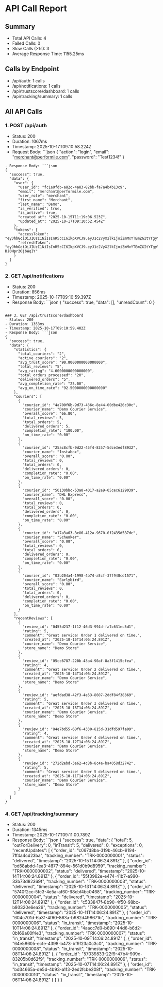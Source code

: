 # API Call Report

## Summary
- Total API Calls: 4
- Failed Calls: 0
- Slow Calls (>1s): 3
- Average Response Time: 1155.25ms

## Calls by Endpoint
- /api/auth: 1 calls
- /api/notifications: 1 calls
- /api/trustscore/dashboard: 1 calls
- /api/tracking/summary: 1 calls

## All API Calls

### 1. POST /api/auth
- Status: 200
- Duration: 1067ms
- Timestamp: 2025-10-17T09:10:58.224Z
- Request Body: ```json
{
  "action": "login",
  "email": "merchant@performile.com",
  "password": "Test1234!"
}
```
- Response Body: ```json
{
  "success": true,
  "data": {
    "user": {
      "user_id": "fc1a0fdb-a82c-4a83-82bb-fa7a4b4b13c9",
      "email": "merchant@performile.com",
      "user_role": "merchant",
      "first_name": "Merchant",
      "last_name": "Demo",
      "is_verified": true,
      "is_active": true,
      "created_at": "2025-10-15T11:19:06.523Z",
      "updated_at": "2025-10-17T09:10:52.454Z"
    },
    "tokens": {
      "accessToken": "eyJhbGciOiJIUzI1NiIsInR5cCI6IkpXVCJ9.eyJ1c2VyX2lkIjoiZmMxYTBmZGItYTgyYy00YTgzLTgyYmItZmE3YTRiNGIxM2M5IiwidXNlcklkIjoiZmMxYTBmZGItYTgyYy00YTgzLTgyYmItZmE3YTRiNGIxM2M5IiwiZW1haWwiOiJtZXJjaGFudEBwZXJmb3JtaWxlLmNvbSIsInVzZXJfcm9sZSI6Im1lcmNoYW50Iiwicm9sZSI6Im1lcmNoYW50IiwiaWF0IjoxNzYwNjkyMjU5LCJleHAiOjE3NjA2OTU4NTl9.WunEUCRBUVZr4Ipdgqy2D3fZmAJmn8Y0GlTfV4OEoB4",
      "refreshToken": "eyJhbGciOiJIUzI1NiIsInR5cCI6IkpXVCJ9.eyJ1c2VyX2lkIjoiZmMxYTBmZGItYTgyYy00YTgzLTgyYmItZmE3YTRiNGIxM2M5IiwidXNlcklkIjoiZmMxYTBmZGItYTgyYy00YTgzLTgyYmItZmE3YTRiNGIxM2M5IiwiaWF0IjoxNzYwNjkyMjU5LCJleHAiOjE3NjEyOTcwNTl9.IqCr0DvdQDmPNwjOd7mNbUyR96s6-Di0Hpr2OjbWqIY"
    }
  }
}
```

### 2. GET /api/notifications
- Status: 200
- Duration: 856ms
- Timestamp: 2025-10-17T09:10:59.397Z
- Response Body: ```json
{
  "success": true,
  "data": [],
  "unreadCount": 0
}
```

### 3. GET /api/trustscore/dashboard
- Status: 200
- Duration: 1353ms
- Timestamp: 2025-10-17T09:10:59.402Z
- Response Body: ```json
{
  "success": true,
  "data": {
    "statistics": {
      "total_couriers": "2",
      "active_couriers": "2",
      "avg_trust_score": "90.0000000000000000",
      "total_reviews": "5",
      "avg_rating": "4.6000000000000000",
      "total_orders_processed": "20",
      "delivered_orders": "5",
      "avg_completion_rate": "25.00",
      "avg_on_time_rate": "92.5000000000000000"
    },
    "couriers": [
      {
        "courier_id": "4a700f6b-9d73-436c-8e44-00dbe426c30c",
        "courier_name": "Demo Courier Service",
        "overall_score": "66.80",
        "total_reviews": 5,
        "total_orders": 5,
        "delivered_orders": 5,
        "completion_rate": "100.00",
        "on_time_rate": "0.00"
      },
      {
        "courier_id": "25ac8cfb-9d22-45f4-8357-5dce3edf8932",
        "courier_name": "Instabox",
        "overall_score": "0.00",
        "total_reviews": 0,
        "total_orders": 0,
        "delivered_orders": 0,
        "completion_rate": "0.00",
        "on_time_rate": "0.00"
      },
      {
        "courier_id": "50130bbc-53a8-4017-a2e9-05cec6129039",
        "courier_name": "DHL Express",
        "overall_score": "0.00",
        "total_reviews": 0,
        "total_orders": 0,
        "delivered_orders": 0,
        "completion_rate": "0.00",
        "on_time_rate": "0.00"
      },
      {
        "courier_id": "a17a3a63-8e86-412a-9670-0f2435d587dc",
        "courier_name": "Schenker",
        "overall_score": "0.00",
        "total_reviews": 0,
        "total_orders": 0,
        "delivered_orders": 0,
        "completion_rate": "0.00",
        "on_time_rate": "0.00"
      },
      {
        "courier_id": "03b204a4-1998-4b74-a5cf-37f948cd1571",
        "courier_name": "Earlybird",
        "overall_score": "0.00",
        "total_reviews": 0,
        "total_orders": 0,
        "delivered_orders": 0,
        "completion_rate": "0.00",
        "on_time_rate": "0.00"
      }
    ],
    "recentReviews": [
      {
        "review_id": "0455d237-1f12-46d3-994d-fa7c631ec5d1",
        "rating": 5,
        "comment": "Great service! Order 1 delivered on time.",
        "created_at": "2025-10-15T14:06:24.891Z",
        "courier_name": "Demo Courier Service",
        "store_name": "Demo Store"
      },
      {
        "review_id": "05cc6787-220b-43a4-90af-8a3f1415cfea",
        "rating": 4,
        "comment": "Great service! Order 2 delivered on time.",
        "created_at": "2025-10-14T14:06:24.891Z",
        "courier_name": "Demo Courier Service",
        "store_name": "Demo Store"
      },
      {
        "review_id": "aefdad38-42f3-4e53-8607-2ddf84f38369",
        "rating": 5,
        "comment": "Great service! Order 3 delivered on time.",
        "created_at": "2025-10-13T14:06:24.891Z",
        "courier_name": "Demo Courier Service",
        "store_name": "Demo Store"
      },
      {
        "review_id": "84e7bd55-68f6-4330-815d-31dfd597fa09",
        "rating": 4,
        "comment": "Great service! Order 4 delivered on time.",
        "created_at": "2025-10-12T14:06:24.891Z",
        "courier_name": "Demo Courier Service",
        "store_name": "Demo Store"
      },
      {
        "review_id": "272d2ebd-3e62-4c8b-8c4a-ba4058d32742",
        "rating": 5,
        "comment": "Great service! Order 5 delivered on time.",
        "created_at": "2025-10-11T14:06:24.891Z",
        "courier_name": "Demo Courier Service",
        "store_name": "Demo Store"
      }
    ]
  }
}
```

### 4. GET /api/tracking/summary
- Status: 200
- Duration: 1345ms
- Timestamp: 2025-10-17T09:11:00.789Z
- Response Body: ```json
{
  "success": true,
  "data": {
    "total": 5,
    "outForDelivery": 0,
    "inTransit": 5,
    "delivered": 0,
    "exceptions": 0,
    "recentUpdates": [
      {
        "order_id": "c067d8ba-319b-46cb-9194-7ff4a4cd23ba",
        "tracking_number": "TRK-0000000001",
        "status": "delivered",
        "timestamp": "2025-10-15T14:06:24.891Z"
      },
      {
        "order_id": "bd58abdd-1ea3-4877-894e-561d0b9d8959",
        "tracking_number": "TRK-0000000002",
        "status": "delivered",
        "timestamp": "2025-10-14T14:06:24.891Z"
      },
      {
        "order_id": "55f3962e-e474-41b7-a990-33b73d82369f",
        "tracking_number": "TRK-0000000003",
        "status": "delivered",
        "timestamp": "2025-10-13T14:06:24.891Z"
      },
      {
        "order_id": "5740f2cc-5fc3-4e5a-af60-68cbf4bc0468",
        "tracking_number": "TRK-0000000004",
        "status": "delivered",
        "timestamp": "2025-10-12T14:06:24.891Z"
      },
      {
        "order_id": "c533847f-8b90-4f50-98bc-b80320e6ea29",
        "tracking_number": "TRK-0000000005",
        "status": "delivered",
        "timestamp": "2025-10-11T14:06:24.891Z"
      },
      {
        "order_id": "604c701d-6a31-4f60-863a-b982d498671b",
        "tracking_number": "TRK-0000000006",
        "status": "in_transit",
        "timestamp": "2025-10-10T14:06:24.891Z"
      },
      {
        "order_id": "4aacc7d0-b690-44d6-b6d2-0b169a00f4e3",
        "tracking_number": "TRK-0000000007",
        "status": "in_transit",
        "timestamp": "2025-10-09T14:06:24.891Z"
      },
      {
        "order_id": "64e58605-ecfe-4398-b473-bf9f23a0c3c0",
        "tracking_number": "TRK-0000000008",
        "status": "in_transit",
        "timestamp": "2025-10-08T14:06:24.891Z"
      },
      {
        "order_id": "57039833-22f9-47b4-909d-83205b0d62f9",
        "tracking_number": "TRK-0000000009",
        "status": "in_transit",
        "timestamp": "2025-10-07T14:06:24.891Z"
      },
      {
        "order_id": "bd34665a-de5d-4b93-a113-2ed2fcbe208f",
        "tracking_number": "TRK-0000000010",
        "status": "in_transit",
        "timestamp": "2025-10-06T14:06:24.891Z"
      }
    ]
  }
}
```
